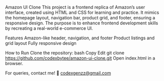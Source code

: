 Amazon UI Clone
This project is a frontend replica of Amazon’s user interface, created using HTML and CSS for learning and practice. It mimics the homepage layout, navigation bar, product grid, and footer, ensuring a responsive design. The purpose is to enhance frontend development skills by recreating a real-world e-commerce UI.

Features
Amazon-like header, navigation, and footer
Product listings and grid layout
Fully responsive design

How to Run
Clone the repository:
bash
Copy
Edit
git clone https://github.com/codexbytee/amazon-ui-clone.git
Open index.html in a browser.

For queries, contact me! 🚀
codexgenzz@gmail.com
